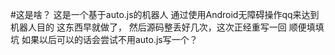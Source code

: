 #这是啥？
这是一个基于auto.js的机器人
通过使用Android无障碍操作qq来达到机器人目的
这东西早就做了，
然后源码整丢好几次，这次正经重写一回
顺便填填坑
如果以后可以的话会尝试不用auto.js写一个？